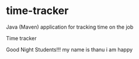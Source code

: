 # time-tracker
Java (Maven) application for tracking time on the job

Time tracker

Good Night Students!!! my name is thanu i am happy
